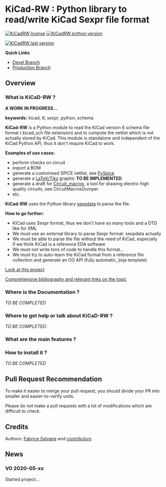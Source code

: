 # KiCad-RW : Python library to read/write KiCad Sexpr file format

[![KiCadRW
license](https://img.shields.io/pypi/l/KiCadRW.svg)](https://pypi.python.org/pypi/KiCadRW)
[![KiCadRW python
version](https://img.shields.io/pypi/pyversions/KiCadRW.svg)](https://pypi.python.org/pypi/KiCadRW)

[![KiCadRW last
version](https://img.shields.io/pypi/v/KiCadRW.svg)](https://pypi.python.org/pypi/KiCadRW)

**Quick Links**

  - [Devel Branch](https://github.com/FabriceSalvaire/kicad-rw/tree/devel)
  - [Production Branch](https://github.com/FabriceSalvaire/kicad-rw/tree/master)

## Overview

### What is KiCaD-RW ?

**A WORK IN PROGRESS...**

**keywords:** kicad, 6, sexpr, python, schema

**KiCad-RW** is a Python module to read the KiCad version 6 schema file format
(<span class="title-ref">.kicad\_sch</span> file extension) and to compute the netlist which is not
actually stored by KiCad. This module is standalone and independent of the KiCad Python API, thus it
don't require KiCad to work.

**Examples of use cases:**

  - perform checks on circuit
  - export a BOM
  - generate a customised SPICE netlist, see [PySpice](https://github.com/FabriceSalvaire/PySpice)
  - generate a [LaTeX/Tikz](https://ctan.org/pkg/pgf?lang=en) graphic **TO BE IMPLEMENTED**
  - generate a draft for [Circuit\_macros](https://ece.uwaterloo.ca/~aplevich/Circuit_macros), a
    tool for drawing electric high quality circuits, see
    <span class="title-ref">CircuitMacrosDumper</span>
  - etc.

**KiCad-RW** uses the Python library [sexpdata](https://github.com/jd-boyd/sexpdata) to parse the
file.

**How to go further:**

  - KiCad uses Sexpr format, thus we don't have so many tools and a DTD like for XML
  - We must use an external library to parse Sexpr format: sexpdata actually
  - We must be able to parse the file without the need of KiCad, especially if we think KiCad is a
    reference EDA software
  - We must not write tons of code to handle this format...
  - We must try to auto-learn the KiCad format from a reference file collection and generate an OO
    API (fully automatic, jinja template)

[Look at this project](https://github.com/FabriceSalvaire/kicad-rw/projects/1)

[Comprehensive bibliography and relevant links on the
topic](https://github.com/FabriceSalvaire/kicad-rw/blob/main/LINKS.md)

### Where is the Documentation ?

*TO BE COMPLETED*

### Where to get help or talk about KiCaD-RW ?

*TO BE COMPLETED*:

### What are the main features ?

### How to install it ?

*TO BE COMPLETED*

## Pull Request Recommendation

To make it easier to merge your pull request, you should divide your PR into smaller and
easier-to-verify units.

Please do not make a pull requests with a lot of modifications which are difficult to check.

## Credits

Authors: [Fabrice Salvaire](http://fabrice-salvaire.fr) and
[contributors](https://github.com/FabriceSalvaire/kicad-rw/blob/master/CONTRIBUTORS.md)

## News

### V0 2020-05-xx

Started project...
